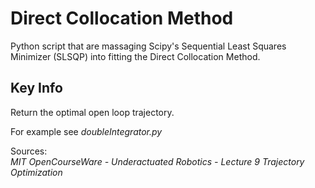 
Direct Collocation Method
==========

Python script that are massaging Scipy's Sequential Least Squares Minimizer (SLSQP) into fitting the Direct Collocation Method.


Key Info
--------------------------------------
Return the optimal open loop trajectory.

For example see *doubleIntegrator.py*

Sources: \
*MIT OpenCourseWare - Underactuated Robotics - Lecture 9 Trajectory Optimization*



